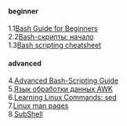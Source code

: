 #### beginner
1.1[Bash Guide for Beginners](https://www.tldp.org/LDP/Bash-Beginners-Guide/html/)  
2.2[Bash-скрипты: начало](https://habr.com/ru/company/ruvds/blog/325522/)  
1.3[Bash scripting cheatsheet](https://devhints.io/bash)  

#### advanced
4.[Advanced Bash-Scripting Guide](https://www.opennet.ru/docs/RUS/bash_scripting_guide/)  
5.[Язык обработки данных AWK](https://www.opennet.ru/docs/RUS/awk/)  
6.[Learning Linux Commands: sed](https://linuxconfig.org/learning-linux-commands-sed)  
7.[Linux man pages](https://linux.die.net/man/)  
8.[SubShell](https://mywiki.wooledge.org/SubShell)  

